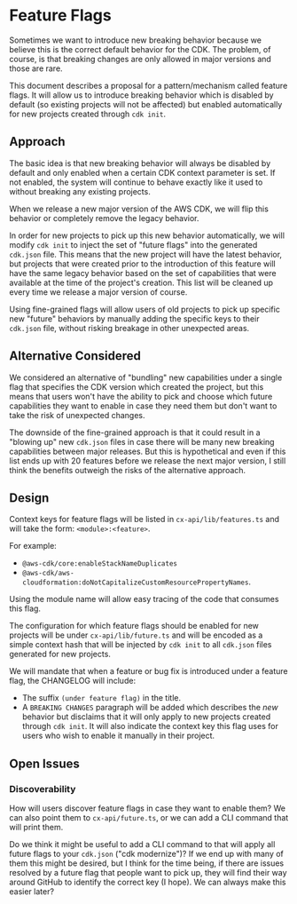# Feature Flags

Sometimes we want to introduce new breaking behavior because we believe this is
the correct default behavior for the CDK. The problem, of course, is that
breaking changes are only allowed in major versions and those are rare.

This document describes a proposal for a pattern/mechanism called feature flags.
It will allow us to introduce breaking behavior which is disabled by default (so
existing projects will not be affected) but enabled automatically for new
projects created through `cdk init`.

## Approach

The basic idea is that new breaking behavior will always be disabled by default
and only enabled when a certain CDK context parameter is set. If not enabled,
the system will continue to behave exactly like it used to without breaking any
existing projects.

When we release a new major version of the AWS CDK, we will flip this behavior
or completely remove the legacy behavior.

In order for new projects to pick up this new behavior automatically, we will
modify `cdk init` to inject the set of "future flags" into the generated
`cdk.json` file. This means that the new project will have the latest behavior,
but projects that were created prior to the introduction of this feature will
have the same legacy behavior based on the set of capabilities that were
available at the time of the project's creation. This list will be cleaned up
every time we release a major version of course.

Using fine-grained flags will allow users of old projects to pick up specific
new "future" behaviors by manually adding the specific keys to their `cdk.json`
file, without risking breakage in other unexpected areas.

## Alternative Considered
 
We considered an alternative of "bundling" new capabilities under a single flag
that specifies the CDK version which created the project, but this means that
users won't have the ability to pick and choose which future capabilities they
want to enable in case they need them but don't want to take the risk of
unexpected changes.
 
The downside of the fine-grained approach is that it could result in a "blowing
up" new `cdk.json` files in case there will be many new breaking capabilities
between major releases. But this is hypothetical and even if this list ends up
with 20 features before we release the next major version, I still think the
benefits outweigh the risks of the alternative approach.

## Design

Context keys for feature flags will be listed in `cx-api/lib/features.ts` and
will take the form: `<module>:<feature>`. 

For example:

- `@aws-cdk/core:enableStackNameDuplicates`
- `@aws-cdk/aws-cloudformation:doNotCapitalizeCustomResourcePropertyNames`.

Using the module name will allow easy tracing of the code that consumes this
flag.

The configuration for which feature flags should be enabled for new projects
will be under `cx-api/lib/future.ts` and will be encoded as a simple context
hash that will be injected by `cdk init` to all `cdk.json` files generated for
new projects.

We will mandate that when a feature or bug fix is introduced under a feature
flag, the CHANGELOG will include:

- The suffix `(under feature flag)` in the title.
- A `BREAKING CHANGES` paragraph will be added which describes the *new*
  behavior but disclaims that it will only apply to new projects created through
  `cdk init`. It will also indicate the context key this flag uses for users who
  wish to enable it manually in their project.

## Open Issues

### Discoverability

How will users discover feature flags in case they want to enable them? We can
also point them to `cx-api/future.ts`, or we can add a CLI command that will
print them.

Do we think it might be useful to add a CLI command to that will apply all
future flags to your `cdk.json` ("cdk modernize")? If we end up with many of
them this might be desired, but I think for the time being, if there are issues
resolved by a future flag that people want to pick up, they will find their way
around GitHub to identify the correct key (I hope). We can always make this
easier later?

